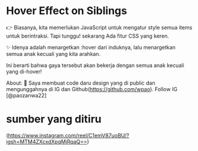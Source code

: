 # Hover Effect on Siblings

👉 Biasanya, kita memerlukan JavaScript untuk mengatur style semua items untuk berintraksi.
Tapi tunggu! sekarang Ada fitur CSS yang keren.

✨ Idenya adalah menargetkan :hover dari induknya, lalu menargetkan semua anak kecuali yang kita arahkan.

Ini berarti bahwa gaya tersebut akan bekerja dengan semua anak kecuali yang di-hover!


About:
📝 Saya membuat code daru design yang di public dan mengunggahnya di IG dan Github(https://github.com/wpao).
Follow IG [@paozanwa22]



# sumber yang ditiru

(https://www.instagram.com/reel/C1emV87uoBU/?igsh=MTM4ZXcxdXpqMjRqaQ==)